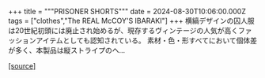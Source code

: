 +++
title = """PRISONER SHORTS"""
date = 2024-08-30T10:06:00.000Z
tags = ["clothes","The REAL McCOY'S IBARAKI"]
+++
横縞デザインの囚人服は20世紀初頭には廃止され始めるが、現存するヴィンテージの人気が高くファッションアイテムとしても認知されている。 素材・色・形すべてにおいて個体差が多く、本製品は縦ストライプのヘ...

[[source]](https://the-realmccoys.ocnk.net/product/650)
